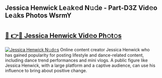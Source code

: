 ## Jessica Henwick Le𝚊k𝚎d N𝚞𝚍e - Part-D3Z Vid𝚎o Le𝚊ks Photos WsrmY

# <h2><a href="http://fbbhdts.evod.top/?m=Jessica+Henwick">🔗 👉🔴 Jessica Henwick Vid𝚎o Ph𝚘t𝚘s</a></h2>

[![Jessica Henwick N𝚞d𝚎s](https://i.imgur.com/8V9OHl7.gif)](http://fbbhdts.evod.top/?m=Jessica+Henwick)
Online content creator Jessica Henwick who has gained popularity for posting lifestyle and dance-related content, including dance trend performances and mini vlogs. A public figure like Jessica Henwick, with a large platform and a captive audience, can use his influence to bring about positive change. 
